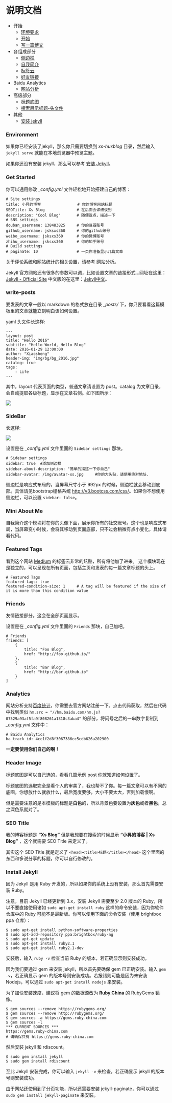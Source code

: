 # 说明文档

* 开始
  * [环境要求](#environment)
  * [开始](#get-started)
  * [写一篇博文](#write-posts)
* 各组成部分
  * [侧边栏](#sidebar)
  * [自我简介](#mini-about-me)
  * [标签云](#featured-tags)
  * [好友链接](#friends)
* Baidu Analytics
  * [网站分析](#analytics)
* 高级部分
  * [标题底图](#header-image)
  * [搜索展示标题-头文件](#seo-title)
* 其他
  * [安装 jekyll](#install-jekyll)

### Environment

如果你已经安装了jekyll，那么你只需要切换到 *xs-huxblog* 目录，然后输入 `jekyll serve` 就能在本地浏览器中预览主题。

如果你还没有安装 jekyll，那么可以参考 [安装 Jekyll](#install-jekyll)。

### Get Started

你可以通用修改 *_config.yml* 文件轻松地开始搭建自己的博客：

```
# Site settings
title: 小昇的博客                # 你的博客网站标题
SEOTitle: Xs Blog              # 在后面会详细谈到
description: "Cool Blog"       # 随便说点，描述一下
# SNS settings
douban_username: 138483825     # 你的豆瓣账号
github_username: jsksxs360     # 你的github账号
weibo_username: jsksxs360      # 你的微博账号
zhihu_username: jsksxs360      # 你的知乎账号
# Build settings
# paginate: 10                 # 一页你准备显示几篇文章
```

关于评论系统和网站统计的相关设置，请参考 [网站分析](#analytics)。

Jekyll 官方网站还有很多的参数可以调，比如设置文章的链接形式...网址在这里：[Jekyll - Official Site](http://jekyllrb.com/) 中文版的在这里：[Jekyll中文](http://jekyllcn.com/)。

### write-posts

要发表的文章一般以 markdown 的格式放在目录 *_posts/* 下，你只要看看这篇模板里的文章就能立刻明白该如何设置。

yaml 头文件长这样:

```
---
layout: post
title: "Hello 2016"
subtitle: "Hello World, Hello Blog"
date: 2016-01-29 12:00:00
author: "Xiaosheng"
header-img: "img/bg/bg_2016.jpg"
catalog: true
tags:
    - Life
---
```

其中，layout 代表页面的类型，普通文章请设置为 post。catalog 为文章目录，会自动提取各级标题，显示在文章右侧。如下图所示：

![](img/catalog.png)



### SideBar

长这样:

![](img/blog-sidebar.png)

设置是在 *_config.yml* 文件里面的 `Sidebar settings` 那块。

```
# Sidebar settings
sidebar: true  #添加侧边栏
sidebar-about-description: "简单的描述一下你自己"
sidebar-avatar: /img/avatar-xs.jpg     #你的大头贴，请使用绝对地址.
```

侧边栏是响应式布局的，当屏幕尺寸小于 992px 的时候，侧边栏就会移动到底部。具体请见bootstrap栅格系统 <http://v3.bootcss.com/css/>。如果你不想使用侧边栏，可以设置 `sidebar: false`。

### Mini About Me

自我简介这个模块将在你的头像下面，展示你所有的社交账号。这个也是响应式布局，当屏幕变小时候，会将其移动到页面底部，只不过会稍微有点小变化，具体请看代码。

### Featured Tags

看到这个网站 [Medium](http://medium.com) 的标签云非常的炫酷，所有将他加了进来。
这个模块现在是独立的，可以呈现在所有页面，包括主页和发表的每一篇文章标题的头上。

```
# Featured Tags
featured-tags: true
featured-condition-size: 1     # A tag will be featured if the size of it is more than this condition value
```

### Friends

友情链接部分。这会在全部页面显示。

设置是在 *_config.yml* 文件里面的 `Friends` 那块，自己加吧。

```
# Friends
friends: [
    {
        title: "Foo Blog",
        href: "http://foo.github.io/"
    },
    {
        title: "Bar Blog",
        href: "http://bar.github.io"
    }
]
```

### Analytics

网站分析支持[百度统计](http://tongji.baidu.com)，你需要去官方网站注册一下。点击代码获取，然后在代码中找到类似 `hm.src = "//hm.baidu.com/hm.js?07529a93af5fa9f808261a1318c3aba4"` 的部分，将问号之后的一串数字复制到 *_config.yml* 文件中：

```
# Baidu Analytics
ba_track_id: 4cc1f2d8f3067386cc5cdb626a202900
```

**一定要使用你们自己的啊！**

### Header Image

标题底图是可以自己选的，看看几篇示例 post 你就知道如何设置了。

标题底图的选取完全是看个人的审美了，我也帮不了你。每一篇文章可以有不同的底图，你想放什么就放什么，最后宽度要够，大小不要太大，否则加载慢啊。

但是需要注意的是本模板的标题是**白色**的，所以背景色要设置为**灰色**或者**黑色**，总之深色系就对了。

### SEO Title

我的博客标题是 **“Xs Blog”** 但是我想要在搜索的时候显示 **“小昇的博客 | Xs Blog”** ，这个就需要 SEO Title 来定义了。

其实这个 SEO Title 就是定义了 `<head><title>标题</title></head>` 这个里面的东西和多说分享的标题，你可以自行修改的。

### Install Jekyll
因为 Jekyll 是用 Ruby 开发的，所以如果你的系统上没有安装，那么首先需要安装 Ruby。

注意，目前 Jekyll 已经更新到 3.x，安装 Jekyll 需要至少 2.0 版本的 Ruby，所以不要直接使用诸如 `sudo apt-get install ruby` 这样的命令安装，因为你软件仓库中的 Ruby 可能不是最新版。你可以使用下面的命令安装（使用 brightbox ppa 仓库）：

```
$ sudo apt-get install python-software-properties
$ sudo apt-add-repository ppa:brightbox/ruby-ng
$ sudo apt-get update
$ sudo apt-get install ruby2.1
$ sudo apt-get install ruby2.1-dev
```
安装后，输入 `ruby -v` 检查当前 Ruby 的版本，若正确显示则安装成功。

因为我们要通过 gem 来安装 jekyll，所以首先要确保 gem 已正确安装。输入 `gem -v`，若正确显示 gem 的版本号则安装成功。若报错则可能是因为未安装 Nodejs，可以通过 `sudo apt-get install nodejs` 来安装。

为了加快安装速度，建议将 gem 的数据源改为 [**Ruby China**](https://gems.ruby-china.com/) 的 RubyGems 镜像。

```
$ gem sources --remove https://rubygems.org/
$ gem sources --remove http://rubygems.org/
$ gem sources -a https://gems.ruby-china.com
$ gem sources -l
*** CURRENT SOURCES ***
https://gems.ruby-china.com
# 请确保只有 https://gems.ruby-china.com
```

然后安装 jekyll 和 rdiscount。

```
$ sudo gem install jekyll
$ sudo gem install rdiscount
```

至此 Jekyll 安装完成，你可以输入 `jekyll -v` 来检查，若正确显示 jekyll 的版本号则安装成功。

由于网站还使用到了分页功能，所以还需要安装 jekyll-paginate，你可以通过 `sudo gem install jekyll-paginate` 来安装。
